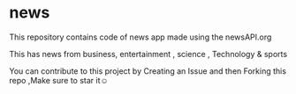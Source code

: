 # news
This repository contains code of news app made using the newsAPI.org

This has news from business, entertainment , science , Technology & sports 

You can contribute to this project by Creating an Issue and then Forking this repo ,Make sure to star it☺️
